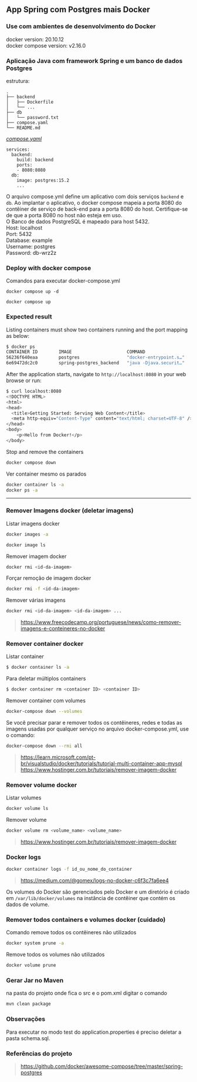 ## App Spring com Postgres mais Docker


### Use com ambientes de desenvolvimento do Docker

docker version: 20.10.12 <br>
docker compose version: v2.16.0


### Aplicação Java com framework Spring e um banco de dados Postgres

estrutura:
```
.
├── backend
│   ├── Dockerfile
│   └── ...
├── db
│   └── password.txt
├── compose.yaml
└── README.md

```

[_compose.yaml_](compose.yaml)
```
services:
  backend:
    build: backend
    ports:
    - 8080:8080
  db:
    image: postgres:15.2
    ...
```
O arquivo compose.yml define um aplicativo com dois serviços `backend` e `db`.
Ao implantar o aplicativo, o docker compose mapeia a porta 8080 do contêiner de serviço de back-end para a porta 8080 do host.
Certifique-se de que a porta 8080 no host não esteja em uso. <br>
O Banco de dados PostgreSQL é mapeado para host 5432. <br>
Host: localhost <br>
Port: 5432 <br>
Database: example <br>
Username: postgres <br>
Password: db-wrz2z <br>

### Deploy with docker compose
Comandos para executar docker-compose.yml
```shell
docker compose up -d
```
```shell
docker compose up
```

### Expected result

Listing containers must show two containers running and the port mapping as below:
```bash
$ docker ps
CONTAINER ID        IMAGE                     COMMAND                  CREATED             STATUS              PORTS                  NAMES
56236f640eaa        postgres                  "docker-entrypoint.s…"   29 seconds ago      Up 28 seconds       5432/tcp               spring-postgres_db_1
6e69472dc2c0        spring-postgres_backend   "java -Djava.securit…"   29 seconds ago      Up 28 seconds       0.0.0.0:8080->8080/tcp   spring-postgres_backend_1
```

After the application starts, navigate to `http://localhost:8080` in your web browse or run:
```bash
$ curl localhost:8080
<!DOCTYPE HTML>
<html>
<head>
  <title>Getting Started: Serving Web Content</title>
  <meta http-equiv="Content-Type" content="text/html; charset=UTF-8" />
</head>
<body>
	<p>Hello from Docker!</p>
</body>
```

Stop and remove the containers
```bash
docker compose down
```

Ver container mesmo os parados
```sh
docker container ls -a
docker ps -a
```

___
### Remover Imagens docker (deletar imagens)

Listar imagens docker
```bash
docker images -a
```
```bash
docker image ls
```

Remover imagem docker
```bash
docker rmi <id-da-imagem>
```
Forçar remoção de imagem docker
```bash
docker rmi -f <id-da-imagem>
```

Remover várias imagens
```bash
docker rmi <id-da-imagem> <id-da-imagem> ...
```

> https://www.freecodecamp.org/portuguese/news/como-remover-imagens-e-conteineres-no-docker


### Remover container docker

Listar container
```bash
$ docker container ls -a
```

Para deletar múltiplos containers
```bash
$ docker container rm <container ID> <container ID>
```

Remover container com volumes
```bash
docker-compose down --volumes
```

Se você precisar parar e remover todos os contêineres, redes e todas as imagens usadas por qualquer serviço no arquivo docker-compose.yml, use o comando:
```bash
docker-compose down --rmi all
```


> https://learn.microsoft.com/pt-br/visualstudio/docker/tutorials/tutorial-multi-container-app-mysql
> https://www.hostinger.com.br/tutoriais/remover-imagem-docker


### Remover volume docker

Listar volumes

```bash
docker volume ls
```

Remover volume

```bash
docker volume rm <volume_name> <volume_name>
```

> https://www.hostinger.com.br/tutoriais/remover-imagem-docker


### Docker logs

```bash
docker container logs -f id_ou_nome_do_container
```

> https://medium.com/@gomex/logs-no-docker-c6f3c7fa6ee4


Os volumes do Docker são gerenciados pelo Docker e um diretório é criado em `/var/lib/docker/volumes` na instância de contêiner que contém os dados de volume.


### Remover todos containers e volumes docker (cuidado)

Comando remove todos os contêineres não utilizados
```bash
docker system prune -a
```

Remove todos os volumes não utilizados
```bash
docker volume prune
```


### Gerar Jar no Maven
na pasta do projeto onde fica o src e o pom.xml digitar o comando
```bash
mvn clean package
```



### Observações

Para executar no modo test do application.properties é preciso deletar a pasta schema.sql.


### Referências do projeto

> https://github.com/docker/awesome-compose/tree/master/spring-postgres